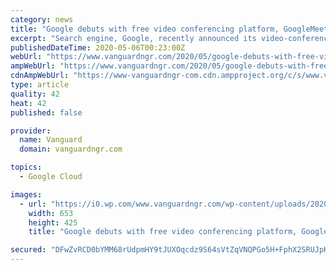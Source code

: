 ```yaml
---
category: news
title: "Google debuts with free video conferencing platform, GoogleMeet"
excerpt: "Search engine, Google, recently announced its video-conferencing solution, Google Meet, would be free for everyone, everywhere this month."
publishedDateTime: 2020-05-06T00:23:00Z
webUrl: "https://www.vanguardngr.com/2020/05/google-debuts-with-free-video-conferencing-platform-googlemeet/"
ampWebUrl: "https://www.vanguardngr.com/2020/05/google-debuts-with-free-video-conferencing-platform-googlemeet/amp/"
cdnAmpWebUrl: "https://www-vanguardngr-com.cdn.ampproject.org/c/s/www.vanguardngr.com/2020/05/google-debuts-with-free-video-conferencing-platform-googlemeet/amp/"
type: article
quality: 42
heat: 42
published: false

provider:
  name: Vanguard
  domain: vanguardngr.com

topics:
  - Google Cloud

images:
  - url: "https://i0.wp.com/www.vanguardngr.com/wp-content/uploads/2020/04/GOOGLE.gif?fit=653%2C425&ssl=1"
    width: 653
    height: 425
    title: "Google debuts with free video conferencing platform, GoogleMeet"

secured: "DFwZvRCD0bYMM68rUdpmHY9tJUXOqcdz9S64sVtZqVNQPGo5H+FphX2SRUJpKMjpaZddEiG/E5u6CPfagETvcIEbycwsdh5KBcmwZt7HwuoMHNbQax5agwhHptOZdcrjfm9v4bDgLtJe36bGvEfAB20Ssx29AjILGZViO1RmTY2xiFaKOV+x7oeLVnxQ1v5HVWQ6zQ47VeeZhNv5J4nQ6Y9OcqRYEVhofGQgzGxPqrxf2GM8kPi2aE5/ppMYhI6YiGFIVktvFw9KszxkhIkJpto7dspbgHep2upS/qBYMjrCQtZBRcnHGrjtb2104eUN;6y7wPUpHNRYGAdk3QeE4wQ=="
---
```



